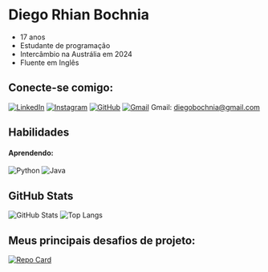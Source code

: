 # Diego Rhian Bochnia

* 17 anos
* Estudante de programação
* Intercâmbio na Austrália em 2024
* Fluente em Inglês

## Conecte-se comigo:
[![LinkedIn](https://img.shields.io/badge/LinkedIn-0077B5?style=for-the-badge&logo=linkedin&logoColor=white)](https://www.linkedin.com/in/diego-bochnia/)
[![Instagram](https://img.shields.io/badge/-Instagram-%23E4405F?style=for-the-badge&logo=instagram)](https://www.instagram.com/diego.rhian256/)
[![GitHub](https://img.shields.io/badge/GitHub-100000?style=for-the-badge&logo=github&logoColor=white)](https://github.com/DiegoBochnia21)
[![Gmail](https://img.shields.io/badge/Gmail-333333?style=for-the-badge&logo=gmail&logoColor=red)](mailto:diegobochnia@gmail.com)
Gmail: diegobochnia@gmail.com

## Habilidades
#### Aprendendo:
![Python](https://img.shields.io/badge/python-3670A0?style=for-the-badge&logo=python&logoColor=ffdd54)
![Java](https://img.shields.io/badge/java-%23ED8B00.svg?style=for-the-badge&logo=openjdk&logoColor=white)

## GitHub Stats
![GitHub Stats](https://github-readme-stats.vercel.app/api?username=DiegoBochnia21&theme=transparent&bg_color=000&border_color=30A3DC&show_icons=true&icon_color=30A3DC&title_color=30A3DC&text_color=FFF)
![Top Langs](https://github-readme-stats-git-masterrstaa-rickstaa.vercel.app/api/top-langs/?username=DiegoBochnia21&bg_color=000&border_color=30A3DC&title_color=E94D5F&text_color=FFF)

## Meus principais desafios de projeto:
[![Repo Card](https://github-readme-stats.vercel.app/api/pin/?username=DiegoBochnia21&repo=SEUREPOSITORIO&bg_color=000&border_color=30A3DC&show_icons=true&icon_color=30A3DC&title_color=E94D5F&text_color=FFF)](https://github.com/SEUUSERNAME/SEUREPOSITORIO)
